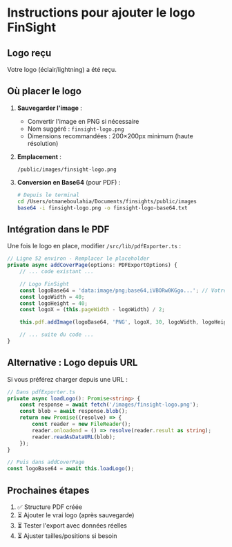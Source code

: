 # Instructions pour ajouter le logo FinSight

## Logo reçu
Votre logo (éclair/lightning) a été reçu.

## Où placer le logo

1. **Sauvegarder l'image** :
   - Convertir l'image en PNG si nécessaire
   - Nom suggéré : `finsight-logo.png`
   - Dimensions recommandées : 200×200px minimum (haute résolution)

2. **Emplacement** :
   ```
   /public/images/finsight-logo.png
   ```

3. **Conversion en Base64** (pour PDF) :
   ```bash
   # Depuis le terminal
   cd /Users/otmaneboulahia/Documents/finsights/public/images
   base64 -i finsight-logo.png -o finsight-logo-base64.txt
   ```

## Intégration dans le PDF

Une fois le logo en place, modifier `/src/lib/pdfExporter.ts` :

```typescript
// Ligne 52 environ - Remplacer le placeholder
private async addCoverPage(options: PDFExportOptions) {
    // ... code existant ...

    // Logo FinSight
    const logoBase64 = 'data:image/png;base64,iVBORw0KGgo...'; // Votre logo en base64
    const logoWidth = 40;
    const logoHeight = 40;
    const logoX = (this.pageWidth - logoWidth) / 2;

    this.pdf.addImage(logoBase64, 'PNG', logoX, 30, logoWidth, logoHeight);

    // ... suite du code ...
}
```

## Alternative : Logo depuis URL

Si vous préférez charger depuis une URL :

```typescript
// Dans pdfExporter.ts
private async loadLogo(): Promise<string> {
    const response = await fetch('/images/finsight-logo.png');
    const blob = await response.blob();
    return new Promise((resolve) => {
        const reader = new FileReader();
        reader.onloadend = () => resolve(reader.result as string);
        reader.readAsDataURL(blob);
    });
}

// Puis dans addCoverPage
const logoBase64 = await this.loadLogo();
```

## Prochaines étapes

1. ✅ Structure PDF créée
2. ⏳ Ajouter le vrai logo (après sauvegarde)
3. ⏳ Tester l'export avec données réelles
4. ⏳ Ajuster tailles/positions si besoin
